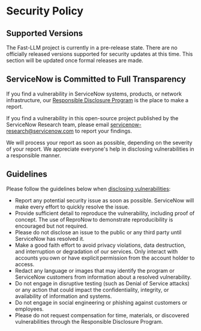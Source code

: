# Security Policy

## Supported Versions

The Fast-LLM project is currently in a pre-release state. There are no officially released versions supported for security updates at this time. This section will be updated once formal releases are made.

<!-- | Version | Supported          |
| ------- | ------------------ |
| 0.1.x   | :white_check_mark: |
| < 0.1.0 | :x:                | -->

## ServiceNow is Committed to Full Transparency

If you find a vulnerability in ServiceNow systems, products, or network infrastructure, our [Responsible Disclosure Program](https://www.servicenow.com/company/trust/privacy/responsible-disclosure.html) is the place to make a report.

If you find a vulnerability in this open-source project published by the ServiceNow Research team, please email [servicenow-research@servicenow.com](mailto:servicenow-research@servicenow.com) to report your findings.

We will process your report as soon as possible, depending on the severity of your report. We appreciate everyone's help in disclosing vulnerabilities in a responsible manner.

## Guidelines

Please follow the guidelines below when [disclosing vulnerabilities](https://www.servicenow.com/company/trust/privacy/responsible-disclosure.html):

-   Report any potential security issue as soon as possible. ServiceNow will make every effort to quickly resolve the issue.
-   Provide sufficient detail to reproduce the vulnerability, including proof of concept. The use of ReproNow to demonstrate reproducibility is encouraged but not required.
-   Please do not disclose an issue to the public or any third party until ServiceNow has resolved it.
-   Make a good faith effort to avoid privacy violations, data destruction, and interruption or degradation of our services. Only interact with accounts you own or have explicit permission from the account holder to access.
-   Redact any language or images that may identify the program or ServiceNow customers from information about a resolved vulnerability.
-   Do not engage in disruptive testing (such as Denial of Service attacks) or any action that could impact the confidentiality, integrity, or availability of information and systems.
-   Do not engage in social engineering or phishing against customers or employees.
-   Please do not request compensation for time, materials, or discovered vulnerabilities through the Responsible Disclosure Program.
